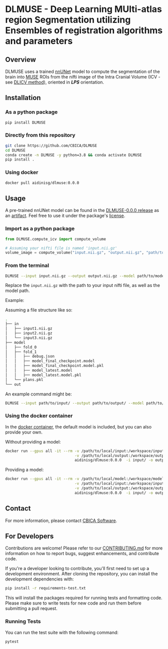 # DLMUSE - Deep Learning MUlti-atlas region Segmentation utilizing Ensembles of registration algorithms and parameters

## Overview

DLMUSE uses a trained [nnUNet](https://github.com/MIC-DKFZ/nnUNet/tree/nnunetv1) model to compute the segmentation of the brain into [MUSE](https://www.med.upenn.edu/cbica/sbia/muse.html) ROIs from the nifti image of the Intra Cranial Volume (ICV - see [DLICV method](https://github.com/CBICA/DLICV)), oriented in _**LPS**_ orientation.

## Installation

### As a python package

```bash
pip install DLMUSE
```

### Directly from this repository

```bash
git clone https://github.com/CBICA/DLMUSE
cd DLMUSE
conda create -n DLMUSE -y python=3.8 && conda activate DLMUSE
pip install .
```

### Using docker

```bash
docker pull aidinisg/dlmuse:0.0.0
```

## Usage

A pre-trained nnUNet model can be found in the [DLMUSE-0.0.0 release](https://github.com/CBICA/DLMUSE/releases/tag/v0.0.0) as an [artifact](https://github.com/CBICA/DLMUSE/releases/download/v0.0.0/model.zip). Feel free to use it under the package's [license](LICENSE).

### Import as a python package

```python
from DLMUSE.compute_icv import compute_volume

# Assuming your nifti file is named 'input.nii.gz'
volume_image = compute_volume("input.nii.gz", "output.nii.gz", "path/to/model/")
```

### From the terminal

```bash
DLMUSE --input input.nii.gz --output output.nii.gz --model path/to/model
```

Replace the `input.nii.gz` with the path to your input nifti file, as well as the model path.

Example:

Assuming a file structure like so:

```bash
.
├── in
│   ├── input1.nii.gz
│   ├── input2.nii.gz
│   └── input3.nii.gz
├── model
│   ├── fold_0
│   ├── fold_1
│   │   ├── debug.json
│   │   ├── model_final_checkpoint.model
│   │   ├── model_final_checkpoint.model.pkl
│   │   ├── model_latest.model
│   │   ├── model_latest.model.pkl
│   └── plans.pkl
└── out
```

An example command might be:

```bash
DLMUSE --input path/to/input/ --output path/to/output/ --model path/to/model/
```

### Using the docker container

In the [docker container](https://hub.docker.com/repository/docker/aidinisg/dlmuse/general), the default model is included, but you can also provide your own.

Without providing a model:

```bash
docker run --gpus all -it --rm -v /path/to/local/input:/workspace/input \
                               -v /path/to/local/output:/workspace/output \
                               aidinisg/dlmuse:0.0.0  -i input/ -o output/
```

Providing a model:

```bash
docker run --gpus all -it --rm -v /path/to/local/model:/workspace/model \
                               -v /path/to/local/input:/workspace/input \
                               -v /path/to/local/output:/workspace/output \
                               aidinisg/dlmuse:0.0.0  -i input/ -o output/  --model model/
```

## Contact

For more information, please contact [CBICA Software](mailto:software@cbica.upenn.edu).

## For Developers

Contributions are welcome! Please refer to our [CONTRIBUTING.md](CONTRIBUTING.md) for more information on how to report bugs, suggest enhancements, and contribute code.

If you're a developer looking to contribute, you'll first need to set up a development environment. After cloning the repository, you can install the development dependencies with:

```bash
pip install -r requirements-test.txt
```

This will install the packages required for running tests and formatting code. Please make sure to write tests for new code and run them before submitting a pull request.

### Running Tests

You can run the test suite with the following command:

```bash
pytest
```
